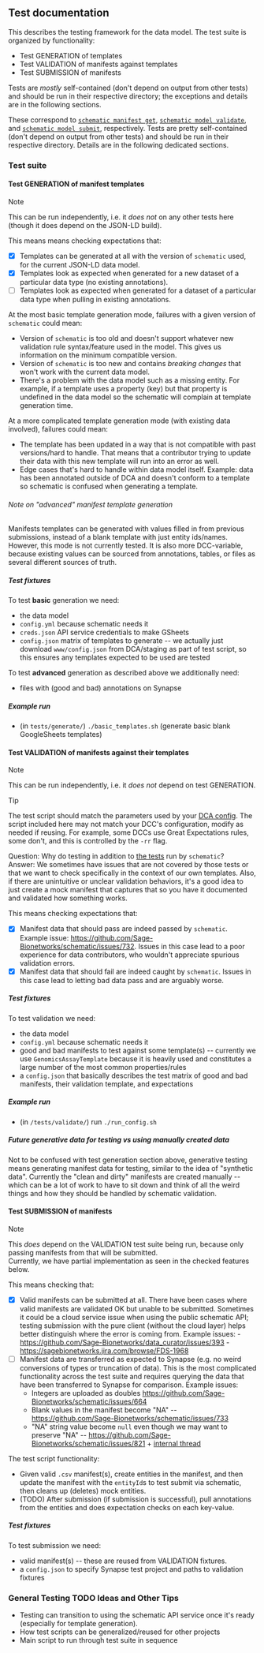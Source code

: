 ## Test documentation

This describes the testing framework for the data model. 
The test suite is organized by functionality: 
- Test GENERATION of templates
- Test VALIDATION of manifests against templates
- Test SUBMISSION of manifests

Tests are *mostly* self-contained (don't depend on output from other tests) and should be run in their respective directory;
the exceptions and details are in the following sections.

These correspond to [`schematic manifest get`](https://sage-schematic.readthedocs.io/en/develop/cli_reference.html#schematic-manifest-get), [`schematic model validate`](https://sage-schematic.readthedocs.io/en/develop/cli_reference.html#schematic-model-validate), and [`schematic model submit`](https://sage-schematic.readthedocs.io/en/develop/cli_reference.html#schematic-model-submit), respectively.
Tests are pretty self-contained (don't depend on output from other tests) and should be run in their respective directory.
Details are in the following dedicated sections.

### Test suite

#### Test GENERATION of manifest templates

> [!NOTE]
> This can be run independently, i.e. it *does not* on any other tests here (though it does depend on the JSON-LD build).

This means means checking expectations that:
- [x] Templates can be generated at all with the version of `schematic` used, for the current JSON-LD data model. 
- [x] Templates look as expected when generated for a new dataset of a particular data type (no existing annotations).
- [ ] Templates look as expected when generated for a dataset of a particular data type when pulling in existing annotations. 

At the most basic template generation mode, failures with a given version of `schematic` could mean:
- Version of `schematic` is too old and doesn't support whatever new validation rule syntax/feature used in the model. This gives us information on the minimum compatible version.
- Version of `schematic` is too new and contains *breaking changes* that won't work with the current data model.  
- There's a problem with the data model such as a missing entity. For example, if a template uses a property (key) but that property is undefined in the data model so the schematic will complain at template generation time. 

At a more complicated template generation mode (with existing data involved), failures could mean:
- The template has been updated in a way that is not compatible with past versions/hard to handle. That means that a contributor trying to update their data with this new template will run into an error as well.
- Edge cases that's hard to handle within data model itself. Example: data has been annotated outside of DCA and doesn't conform to a template so schematic is confused when generating a template. 

###### Note on "advanced" manifest template generation

Manifests templates can be generated with values filled in from previous submissions, instead of a blank template with just entity ids/names. 
However, this mode is not currently tested. It is also more DCC-variable, because existing values can be sourced from annotations, tables, or files as several different sources of truth.

##### Test fixtures

To test **basic** generation we need:
- the data model
- `config.yml` because schematic needs it
- `creds.json` API service credentials to make GSheets
- `config.json` matrix of templates to generate -- we actually just download `www/config.json` from DCA/staging as part of test script, so this ensures any templates expected to be used are tested

To test **advanced** generation as described above we additionally need:
- files with (good and bad) annotations on Synapse

##### Example run

- (in `tests/generate/`) `./basic_templates.sh` (generate basic blank GoogleSheets templates)

#### Test VALIDATION of manifests against their templates

> [!NOTE]
> This can be run independently, i.e. it *does not* depend on test GENERATION.

> [!TIP]
> The test script should match the parameters used by your [DCA config](https://github.com/Sage-Bionetworks/data_curator_config/).
> The script included here may not match your DCC's configuration, modify as needed if reusing.
> For example, some DCCs use Great Expectations rules, some don't, and this is controlled by the `-rr` flag. 

Question: Why do testing in addition to [the tests](https://github.com/Sage-Bionetworks/schematic/tree/develop/tests/data/mock_manifests) run by `schematic`?  
Answer: We sometimes have issues that are not covered by those tests or that we want to check specifically in the context of our own templates. 
Also, if there are unintuitive or unclear validation behaviors, it's a good idea to just create a mock manifest that captures that so you have it documented and validated how something works.

This means checking expectations that:
- [x] Manifest data that should pass are indeed passed by `schematic`. Example issue: https://github.com/Sage-Bionetworks/schematic/issues/732. Issues in this case lead to a poor experience for data contributors, who wouldn't appreciate spurious validation errors. 
- [x] Manifest data that should fail are indeed caught by `schematic`. Issues in this case lead to letting bad data pass and are arguably worse.  

##### Test fixtures 

To test validation we need:
- the data model 
- `config.yml` because schematic needs it
- good and bad manifests to test against some template(s) -- currently we use `GenomicsAssayTemplate` because it is heavily used and constitutes a large number of the most common properties/rules
- a `config.json` that basically describes the test matrix of good and bad manifests, their validation template, and expectations

##### Example run

- (in `/tests/validate/`) run `./run_config.sh`

##### Future generative data for testing vs using manually created data

Not to be confused with test generation section above, generative testing means generating manifest data for testing, similar to the idea of "synthetic data". Currently the "clean and dirty" manifests are created manually -- which can be a lot of work to have to sit down and think of all the weird things and how they should be handled by schematic validation. 

#### Test SUBMISSION of manifests

> [!NOTE]
> This *does* depend on the VALIDATION test suite being run, because only passing manifests from that will be submitted.  
Currently, we have partial implementation as seen in the checked features below.

This means checking that:
- [x] Valid manifests can be submitted at all. There have been cases where valid manifests are validated OK but unable to be submitted. Sometimes it could be a cloud service issue when using the public schematic API; testing submission with the pure client (without the cloud layer) helps better distinguish where the error is coming from. Example issues:
      - https://github.com/Sage-Bionetworks/data_curator/issues/393
      - https://sagebionetworks.jira.com/browse/FDS-1968
- [ ] Manifest data are transferred as expected to Synapse (e.g. no weird conversions of types or truncation of data).
      This is the most complicated functionality across the test suite and requires querying the data that have been transferred to Synapse for comparison. Example issues: 
  - Integers are uploaded as doubles https://github.com/Sage-Bionetworks/schematic/issues/664
  - Blank values in the manifest become "NA" -- https://github.com/Sage-Bionetworks/schematic/issues/733
  - "NA" string value become `null` even though we may want to preserve "NA" -- https://github.com/Sage-Bionetworks/schematic/issues/821 + [internal thread](https://sagebionetworks.slack.com/archives/C01ANC02U59/p1681769606510569?thread_ts=1681769370.017039&cid=C01ANC02U59)

The test script functionality:
- Given valid `.csv` manifest(s), create entities in the manifest, and then update the manifest with the `entityId`s to test submit via schematic, then cleans up (deletes) mock entities.
- (TODO) After submission (if submission is successful), pull annotations from the entities and does expectation checks on each key-value.

##### Test fixtures

To test submission we need:
- valid manifest(s)  -- these are reused from VALIDATION fixtures.
- a `config.json` to specify Synapse test project and paths to validation fixtures

### General Testing TODO Ideas and Other Tips

- Testing can transition to using the schematic API service once it's ready (especially for template generation).
- How test scripts can be generalized/reused for other projects
- Main script to run through test suite in sequence 
